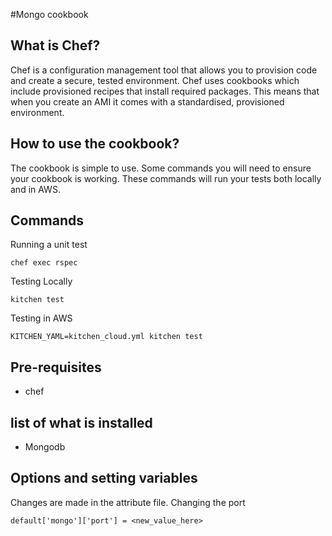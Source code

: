 #Mongo cookbook

## What is Chef?

Chef is a configuration management tool that allows you to provision code and create a secure, tested environment. Chef uses cookbooks which include provisioned recipes that install required packages. This means that when you create an AMI it comes with a standardised, provisioned environment.

## How to use the cookbook?

The cookbook is simple to use. Some commands you will need to ensure your cookbook is working. These commands will run your tests both locally and in AWS.

## Commands

Running a unit test
```
chef exec rspec
```
Testing Locally
```
kitchen test
```
Testing in AWS
```
KITCHEN_YAML=kitchen_cloud.yml kitchen test
```

## Pre-requisites

- chef

## list of what is installed
- Mongodb

## Options and setting variables

Changes are made in the attribute file.
Changing the port

```
default['mongo']['port'] = <new_value_here>
```
